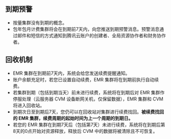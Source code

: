 ## 到期预警
- 按量集群没有到期的概念。
- 包年包月计费集群将会在到期前7天内，向您推送到期预警消息。预警消息通过邮件和短信的方式通知到腾讯云账户的创建者、全局资源协作者和财务协作者。

## 回收机制
- EMR 集群在到期前7天内，系统会给您发送续费提醒通知。
- 账户余额充足时，若您已设置自动续费，EMR 集群将在到期前执行自动续费。
- 若集群到期（包括到期当天）前未进行续费，系统将在到期后对 EMR 集群作停服处理（云服务器 CVM 设备断网关机，仅保留数据），EMR 集群和 CVM 将进入回收站。
- 到期次日至到期后7天，您仍可以在回收站对集群进行续费找回。**被续费找回的 EMR 集群，续费周期的起始时间为上一个周期的到期日。**
- 若您的 EMR 集群在到期7天后（包括第7天）未进行续费，系统将在到期后第8天的0点开始对资源释放，释放后 CVM 中的数据将被清除且不可恢复。
